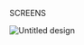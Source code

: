 SCREENS

![Untitled design](https://github.com/user-attachments/assets/4b84ba66-0d41-4313-aa18-62a22b08402f)
